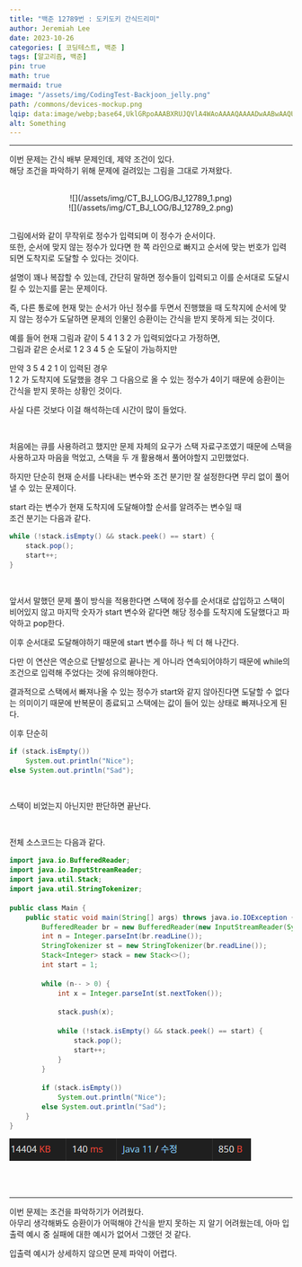 ```yaml
---
title: "백준 12789번 : 도키도키 간식드리미"
author: Jeremiah Lee
date: 2023-10-26
categories: [ 코딩테스트, 백준 ]
tags: [알고리즘, 백준]
pin: true
math: true
mermaid: true
image: "/assets/img/CodingTest-Backjoon_jelly.png"
path: /commons/devices-mockup.png
lqip: data:image/webp;base64,UklGRpoAAABXRUJQVlA4WAoAAAAQAAAADwAABwAAQUxQSDIAAAARL0AmbZurmr57yyIiqE8oiG0bejIYEQTgqiDA9vqnsUSI6H+oAERp2HZ65qP/VIAWAFZQOCBCAAAA8AEAnQEqEAAIAAVAfCWkAALp8sF8rgRgAP7o9FDvMCkMde9PK7euH5M1m6VWoDXf2FkP3BqV0ZYbO6NA/VFIAAAA
alt: Something
---
```

***

이번 문제는 간식 배부 문제인데, 제약 조건이 있다.   
해당 조건을 파악하기 위해 문제에 걸려있는 그림을 그대로 가져왔다.

<br>

<div style="text-align: center;">![](/assets/img/CT_BJ_LOG/BJ_12789_1.png)</div>
<div style="text-align: center;">![](/assets/img/CT_BJ_LOG/BJ_12789_2.png)</div>

<br>

그림에서와 같이 무작위로 정수가 입력되며 이 정수가 순서이다.   
또한, 순서에 맞지 않는 정수가 있다면 한 쪽 라인으로 빠지고 순서에 맞는 번호가 입력되면 
도착지로 도달할 수 있다는 것이다.

설명이 꽤나 복잡할 수 있는데, 간단히 말하면 정수들이 입력되고
이를 순서대로 도달시킬 수 있는지를 묻는 문제이다.

즉, 다른 통로에 현재 맞는 순서가 아닌 
정수를 두면서 진행했을 때 도착지에 순서에 맞지 않는 정수가 도달하면 문제의 인물인 승환이는
간식을 받지 못하게 되는 것이다.

예를 들어 현재 그림과 같이 5 4 1 3 2 가 입력되었다고 가정하면,   
그림과 같은 순서로 1 2 3 4 5 순 도달이 가능하지만   

만약 3 5 4 2 1 이 입력된 경우   
1 2 가 도착지에 도달했을 경우 그 다음으로 올 수 있는 정수가 4이기 때문에 승환이는 간식을 받지
못하는 상황인 것이다.

사실 다른 것보다 이걸 해석하는데 시간이 많이 들었다.

<br>

처음에는 큐를 사용하려고 했지만 문제 자체의 요구가 스택 자료구조였기 때문에 스택을 사용하고자
마음을 먹었고, 스택을 두 개 활용해서 풀어야할지 고민했었다.

하지만 단순히 현재 순서를 나타내는 변수와 조건 분기만 잘 설정한다면 무리 없이
풀어낼 수 있는 문제이다.

start 라는 변수가 현재 도착지에 도달해야할 순서를 알려주는 변수일 때   
조건 분기는 다음과 같다.
```java
while (!stack.isEmpty() && stack.peek() == start) {
    stack.pop();
    start++;
}
```
<br>

앞서서 말했던 문제 풀이 방식을 적용한다면 스택에 정수를 순서대로 삽입하고
스택이 비어있지 않고 마지막 숫자가 start 변수와 같다면 해당 정수를 도착지에
도달했다고 파악하고 pop한다.

이후 순서대로 도달해야하기 때문에 start 변수를 하나 씩 더 해 나간다.

다만 이 연산은 역순으로 단발성으로 끝나는 게 아니라 연속되어야하기 때문에 while의 조건으로 입력해
주었다는 것에 유의해야한다.

결과적으로 스택에서 빠져나올 수 있는 정수가 start와 같지 않아진다면 도달할 수 없다는 의미이기 때문에
반복문이 종료되고 스택에는 값이 들어 있는 상태로 빠져나오게 된다.

이후 단순히 
```java
if (stack.isEmpty())     
    System.out.println("Nice");
else System.out.println("Sad");
```
<br>

스택이 비었는지 아닌지만 판단하면 끝난다.

<br>

전체 소스코드는 다음과 같다.
```java
import java.io.BufferedReader;
import java.io.InputStreamReader;
import java.util.Stack;
import java.util.StringTokenizer;

public class Main {
    public static void main(String[] args) throws java.io.IOException {
        BufferedReader br = new BufferedReader(new InputStreamReader(System.in));
        int n = Integer.parseInt(br.readLine());
        StringTokenizer st = new StringTokenizer(br.readLine());
        Stack<Integer> stack = new Stack<>();
        int start = 1;

        while (n-- > 0) {
            int x = Integer.parseInt(st.nextToken());

            stack.push(x);

            while (!stack.isEmpty() && stack.peek() == start) {
                stack.pop();
                start++;
            }
        }

        if (stack.isEmpty())
            System.out.println("Nice");
        else System.out.println("Sad");
    }
}
```
![](/assets/img/CT_BJ_LOG/BJ_12789_3.png)

<br>
<br>

***
이번 문제는 조건을 파악하기가 어려웠다.   
아무리 생각해봐도 승환이가 어떡해야 간식을 받지 못하는 지 알기 어려웠는데,
아마 입출력 예시 중 실패에 대한 예시가 없어서 그랬던 것 같다.

입출력 예시가 상세하지 않으면 문제 파악이 어렵다.
